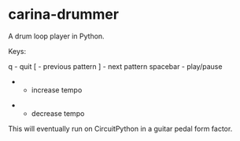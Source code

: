 # carina-drummer
A drum loop player in Python.

Keys:

q - quit
[ - previous pattern
] - next pattern
spacebar - play/pause
+ - increase tempo
- - decrease tempo
 
This will eventually run on CircuitPython in a guitar pedal form factor.
